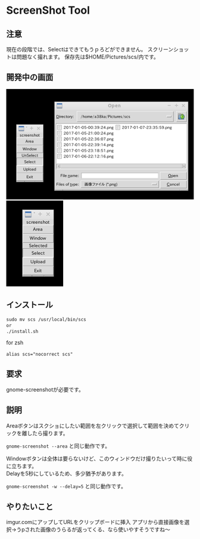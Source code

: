 #   ScreenShot Tool

##  注意
現在の段階では、Selectはできてもうｐろどができません。
スクリーンショットは問題なく撮れます。
保存先は$HOME/Pictures/scs/内です。

##  開発中の画面
![かいはつなう](cap)
![かいはつなう](cap2)

##  インストール
```
sudo mv scs /usr/local/bin/scs
or  
./install.sh
```
  
for zsh  
```
alias scs="nocorrect scs"
```

##  要求
gnome-screenshotが必要です。

##  説明
Areaボタンはスクショにしたい範囲を左クリックで選択して範囲を決めてクリックを離したら撮ります。
  
`
 gnome-screenshot --area
`
と同じ動作です。
  
Windowボタンは全体は要らないけど、このウィンドウだけ撮りたいって時に役に立ちます。  
  Delayを5秒にしているため、多少猶予があります。
  
`
 gnome-screenshot -w --delay=5
`
と同じ動作です。
##  やりたいこと
imgur.comにアップしてURLをクリップボードに挿入
アプリから直接画像を選択→うpされた画像のうらるが返ってくる、なら使いやすそうですね～
